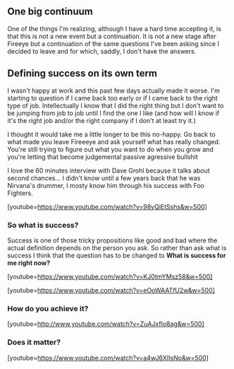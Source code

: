 ## One big continuum 

One of the things I'm realizing, although I have a hard time accepting it, is that this is not a new event but a continuation. It is not a new stage after Fireeye but a continuation of the same questions I've been asking since I decided to leave and for which, saddly, I don't have the answers.

## Defining success on its own term

I wasn't happy at work and this past few days actually made it worse. I'm starting to question if I came back too early or if I came back to the right type of job. Intellectually I know that I did the right thing but I don't want to be jumping from job to job until I find the one I like (and how will I know if it's the right job and/or the right company if I don't at least try it.) 

I thought it would take me a little longer to be this no-happy. Go back to what made you leave Fireeeye and ask yourself what has really changed. You're still trying to figure out what you want to do when you grow and you're letting that become judgemental passive agressive bullshit

I love the 60 minutes interview with Dave Grohl because it talks about second chances... I didn't know until a few years back that he was Nirvana's drummer, I mosty know him through his success with Foo Fighters.

[youtube=https://www.youtube.com/watch?v=98yQiEtSshs&w=500]

### So what is success?

Success is one of those tricky propositions like good and bad where the actual definition depends on the person you ask. So rather than ask what is success I think that the question has to be changed to **What is success for me right now?**

[youtube=https://www.youtube.com/watch?v=KJ0tmYMsz58&w=500]


[youtube=https://www.youtube.com/watch?v=eOoWAATfU2w&w=500]


### How do you achieve it?

[youtube=http://www.youtube.com/watch?v=ZuAJxfIo8ag&w=500]

### Does it matter?

[youtube=https://www.youtube.com/watch?v=a4wJ6XIIsNo&w=500]

